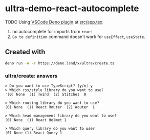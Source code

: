 # ultra-demo-react-autocomplete

TODO Using [VSCode Deno plugin](https://github.com/denoland/vscode_deno) at
[src/app.tsx](./src/app.tsx):

1. no autocomplete for imports from `react`
2. `Go to definition` command doesn't work for `useEffect`, `useState`.

## Created with

```bash
deno run -A -r https://deno.land/x/ultra/create.ts
```

### ultra/create: answers

```
> Do you want to use TypeScript? [y/n] y
> Which css/style library do you want to use?
'(0) None  (1) Twind  (2) Stitches  0

> Which routing library do you want to use?
(0) None  (1) React Router  (2) Wouter  1

> Which head management library do you want to use?
(0) None  (1) React Helmet 1

> Which query library do you want to use?
(0) None (1) React Query 1
```
